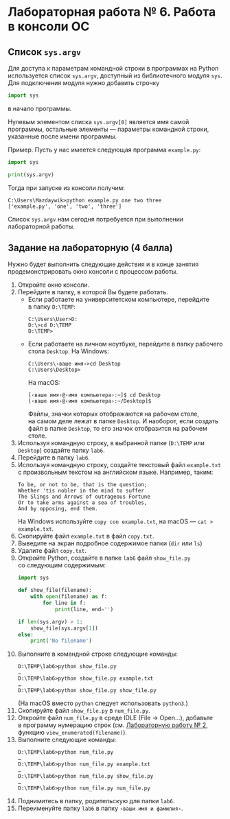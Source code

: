 Лабораторная работа № 6. Работа в консоли ОС
============================================

Список `sys.argv`
-----------------
Для доступа к параметрам командной строки в программах на Python используется
список `sys.argv`, доступный из библиотечного модуля `sys`. Для подключения
модуля нужно добавить строчку

```python
import sys
```

в начало программы.

Нулевым элементом списка `sys.argv[0]` является имя самой программы, остальные
элементы — параметры командной строки, указанные после имени программы.

Пример. Пусть у нас имеется следующая программа `example.py`:

```python
import sys

print(sys.argv)
```
Тогда при запуске из консоли получим:
```
C:\Users\Mazdaywik>python example.py one two three
['example.py', 'one', 'two', 'three']
```
Список `sys.argv` нам сегодня потребуется при выполнении лабораторной работы.


Задание на лабораторную (4 балла)
---------------------------------

Нужно будет выполнить следующие действия и в конце занятия продемонстрировать
окно консоли с процессом работы.

1.  Откройте окно консоли.
2.  Перейдите в папку, в которой Вы будете работать.
    * Если работаете на университетском компьютере, перейдите в папку `D:\TEMP`:
      ```
      C:\Users\User>D:
      D:\>cd D:\TEMP
      D:\TEMP>
      ```
    * Если работаете на личном ноутбуке, перейдите в папку рабочего стола `Desktop`.
      На Windows:
      ```
      C:\Users\‹ваше имя›>cd Desktop
      C:\Users\Desktop>
      ```
      На macOS:
      ```
      [‹ваше имя›@‹имя компьютера›:~]$ cd Desktop
      [‹ваше имя›@‹имя компьютера›:~/Desktop]$
      ```
      Файлы, значки которых отображаются на рабочем столе, на самом деле лежат
      в папке `Desktop`. И наоборот, если создать файл в папке `Desktop`, то его
      значок отобразится на рабочем столе.
3.  Используя командную строку, в выбранной папке (`D:\TEMP` или `Desktop`)
    создайте папку `lab6`.
4.  Перейдите в папку `lab6`.
5.  Используя командную строку, создайте текстовый файл `example.txt`
    с произвольным текстом на английском языке. Например, таким:
    ```
    To be, or not to be, that is the question;
    Whether 'tis nobler in the mind to suffer
    The Slings and Arrows of outrageous Fortune
    Or to take arms against a sea of troubles,
    And by opposing, end them.
    ```
    На Windows используйте `copy con example.txt`, на macOS — `cat > example.txt`.
6.  Скопируйте файл `example.txt` в файл `copy.txt`.
7.  Выведите на экран подробное содержимое папки (`dir` или `ls`)
8.  Удалите файл `copy.txt`.
9.  Откройте Python, создайте в папке `lab6` файл `show_file.py` со следующим содержимым:
    ```python
    import sys

    def show_file(filename):
        with open(filename) as f:
            for line in f:
                print(line, end='')

    if len(sys.argv) > 1:
        show_file(sys.argv[1])
    else:
        print('No filename')
    ```
10. Выполните в командной строке следующие команды:
    ```
    D:\TEMP\lab6>python show_file.py
    …
    D:\TEMP\lab6>python show_file.py example.txt
    …
    D:\TEMP\lab6>python show_file.py show_file.py
    ```
    (На macOS вместо `python` следует использовать `python3`.)
11. Скопируйте файл `show_file.py` в `num_file.py`.
12. Откройте файл `num_file.py` в среде IDLE (File → Open…), добавьте в программу
    нумерацию строк (см. [Лабораторную работу № 2](b-lab02.md), функцию
    `view_enumerated(filename)`).
13. Выполните следующие команды:
    ```
    D:\TEMP\lab6>python num_file.py
    …
    D:\TEMP\lab6>python num_file.py example.txt
    …
    D:\TEMP\lab6>python num_file.py show_file.py
    …
    D:\TEMP\lab6>python num_file.py num_file.py
    ```
14. Поднимитесь в папку, родительскую для папки `lab6`.
15. Переименуйте папку `lab6` в папку `‹ваши имя и фамилия›`.
